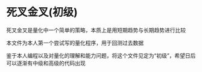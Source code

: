 # 死叉金叉(初级)

死叉金叉是量化中一个简单的策略，本质上是用短期趋势与长期趋势进行比较  


本文件为本人第一个尝试写的量化程序，用于回测过去数据  


鉴于本人编程以及对量化的理解和能力问题，将这个文件见定为“初级”，希望日后可以逐渐有中级和高级的代码出现  
